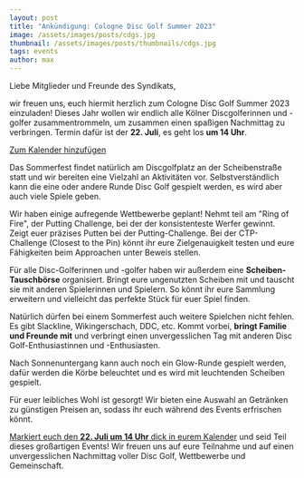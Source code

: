 ```yaml
---
layout: post
title: "Ankündigung: Cologne Disc Golf Summer 2023"
image: /assets/images/posts/cdgs.jpg
thumbnail: /assets/images/posts/thumbnails/cdgs.jpg
tags: events
author: max
---
```


Liebe Mitglieder und Freunde des Syndikats,

wir freuen uns, euch hiermit herzlich zum Cologne Disc Golf Summer 2023 einzuladen! Dieses Jahr wollen wir endlich alle Kölner Discgolferinnen und -golfer zusammentrommeln, um zusammen einen spaßigen Nachmittag zu verbringen. Termin dafür ist der **22. Juli**, es geht los **um 14 Uhr**.

<a href="/assets/misc/cdgs23.ics" class="button button--primary">Zum Kalender hinzufügen</a>

Das Sommerfest findet natürlich am Discgolfplatz an der Scheibenstraße statt und wir bereiten eine Vielzahl an Aktivitäten vor. Selbstverständlich kann die eine oder andere Runde Disc Golf gespielt werden, es wird aber auch viele Spiele geben.

Wir haben einige aufregende Wettbewerbe geplant! Nehmt teil am "Ring of Fire", der Putting Challenge, bei der der konsistenteste Werfer gewinnt. Zeigt euer präzises Putten bei der Putting-Challenge. Bei der CTP-Challenge (Closest to the Pin) könnt ihr eure Zielgenauigkeit testen und eure Fähigkeiten beim Approachen unter Beweis stellen.

Für alle Disc-Golferinnen und -golfer haben wir außerdem eine **Scheiben-Tauschbörse** organisiert. Bringt eure ungenutzten Scheiben mit und tauscht sie mit anderen Spielerinnen und Spielern. So könnt ihr eure Sammlung erweitern und vielleicht das perfekte Stück für euer Spiel finden.

Natürlich dürfen bei einem Sommerfest auch weitere Spielchen nicht fehlen. Es gibt Slackline, Wikingerschach, DDC, etc. Kommt vorbei, **bringt Familie und Freunde mit** und verbringt einen unvergesslichen Tag mit anderen Disc Golf-Enthusiastinnen und -Enthusiasten.

Nach Sonnenuntergang kann auch noch ein Glow-Runde gespielt werden, dafür werden die Körbe beleuchtet und es wird mit leuchtenden Scheiben gespielt.

Für euer leibliches Wohl ist gesorgt! Wir bieten eine Auswahl an Getränken zu günstigen Preisen an, sodass ihr euch während des Events erfrischen könnt.

<a href="/assets/misc/cdgs23.ics">Markiert euch den **22. Juli um 14 Uhr** dick in eurem Kalender</a> und seid Teil dieses großartigen Events! Wir freuen uns auf eure Teilnahme und auf einen unvergesslichen Nachmittag voller Disc Golf, Wettbewerbe und Gemeinschaft.
